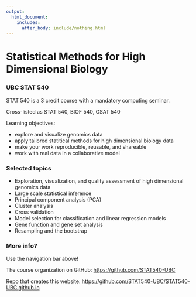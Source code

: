 ```yaml
---
output:
  html_document:
    includes:
      after_body: include/nothing.html
---
```


# Statistical Methods for High Dimensional Biology

### UBC STAT 540

STAT 540 is a 3 credit course with a mandatory computing seminar.

Cross-listed as STAT 540, BIOF 540, GSAT 540

Learning objectives:

  * explore and visualize genomics data
  * apply tailored statitical methods for high dimensional biology data
  * make your work reproducible, reusable, and shareable
  * work with real data in a collaborative model

### Selected topics

  * Exploration, visualization, and quality assessment of high dimensional genomics data
  * Large scale statistical inference
  * Principal component analysis (PCA)
  * Cluster analysis
  * Cross validation
  * Model selection for classification and linear regression models
  * Gene function and gene set analysis
  * Resampling and the bootstrap

### More info?

Use the navigation bar above!

The course organization on GitHub: <https://github.com/STAT540-UBC>  

Repo that creates this website: <https://github.com/STAT540-UBC/STAT540-UBC.github.io>
